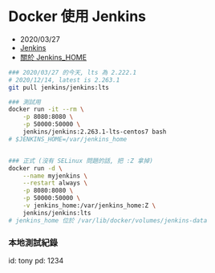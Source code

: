 # Docker 使用 Jenkins

- 2020/03/27
- [Jenkins](https://hub.docker.com/r/jenkins/jenkins/)
- [關於 Jenkins_HOME](https://stackoverflow.com/questions/54352987/where-is-var-jenkins-home-folder-located)


```bash
### 2020/03/27 的今天, lts 為 2.222.1
# 2020/12/14, latest is 2.263.1
git pull jenkins/jenkins:lts

### 測試用
docker run -it --rm \
    -p 8080:8080 \
    -p 50000:50000 \
    jenkins/jenkins:2.263.1-lts-centos7 bash
# $JENKINS_HOME=/var/jenkins_home


### 正式 (沒有 SELinux 問題的話, 把 :Z 拿掉)
docker run -d \
    --name myjenkins \
    --restart always \
    -p 8080:8080 \
    -p 50000:50000 \
    -v jenkins_home:/var/jenkins_home:Z \
    jenkins/jenkins:lts
# jenkins_home 位於 /var/lib/docker/volumes/jenkins-data
```

### 本地測試紀錄

id: tony
pd: 1234
